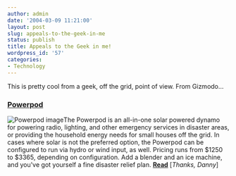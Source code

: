 ```yaml
---
author: admin
date: '2004-03-09 11:21:00'
layout: post
slug: appeals-to-the-geek-in-me
status: publish
title: Appeals to the Geek in me!
wordpress_id: '57'
categories:
- Technology
---
```


This is pretty cool from a geek, off the grid, point of view. From
Gizmodo...

### [Powerpod](http://www.gizmodo.com/archives/powerpod.php)

![Powerpod
image](http://www.gizmodo.com/archives/images/powerpod.jpg)The Powerpod
is an all-in-one solar powered dynamo for powering radio, lighting, and
other emergency services in disaster areas, or providing the household
energy needs for small houses off the grid. In cases where solar is not
the preferred option, the Powerpod can be configured to run via hydro or
wind input, as well. Pricing runs from $1250 to $3365, depending on
configuration. Add a blender and an ice machine, and you've got yourself
a fine disaster relief plan. [**Read**](http://powerpod.com) [*Thanks,
Danny*]

